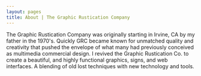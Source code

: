 ```yaml
---
layout: pages
title: About | The Graphic Rustication Company
---
```


The Graphic Rustication Company was originally starting in Irvine, CA by my father in the 1970's. Quickly GRC became known for unmatched quality and creativity that pushed the envelope of what many had previously conceived as multimedia commercial design. I revived the Graphic Rustication Co. to create a beautiful, and highly functional graphics, signs, and web interfaces. A blending of old lost techniques with new technology and tools.